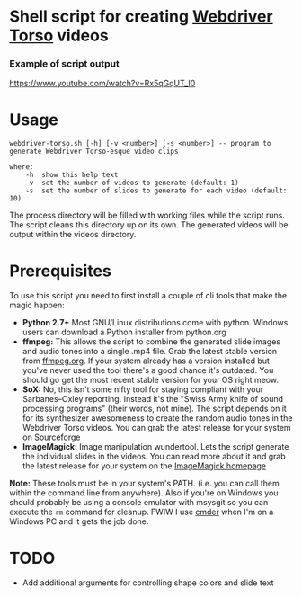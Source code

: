 # Shell script for creating [Webdriver Torso](https://www.youtube.com/channel/UCsLiV4WJfkTEHH0b9PmRklw) videos

### Example of script output
https://www.youtube.com/watch?v=Rx5qGqUT_I0

Usage
=======
```
webdriver-torso.sh [-h] [-v <number>] [-s <number>] -- program to generate Webdriver Torso-esque video clips

where:
    -h  show this help text
    -v  set the number of videos to generate (default: 1)
    -s  set the number of slides to generate for each video (default: 10)
```

The process directory will be filled with working files while the script runs. The script cleans this directory up on its own. The generated videos will be output within the videos directory.

Prerequisites
=======
To use this script you need to first install a couple of cli tools that make the magic happen:

 - **Python 2.7+** Most GNU/Linux distributions come with python. Windows users can download a Python installer from python.org
 - **ffmpeg:** This allows the script to combine the generated slide images and audio tones into a single .mp4 file. Grab the latest stable version from [ffmpeg.org](http://ffmpeg.org/). If your system already has a version installed but you've never used the tool there's a good chance it's outdated. You should go get the most recent stable version for your OS right meow.
 - **SoX:** No, this isn't some nifty tool for staying compliant with your Sarbanes–Oxley reporting. Instead it's the "Swiss Army knife of sound processing programs" (their words, not mine). The script depends on it for its synthesizer awesomeness to create the random audio tones in the Webdriver Torso videos. You can grab the latest release for your system on [Sourceforge](http://sourceforge.net/projects/sox/files/sox/)
 - **ImageMagick:** Image manipulation wundertool. Lets the script generate the individual slides in the videos. You can read more about it and grab the latest release for your system on the [ImageMagick homepage](http://imagemagick.org/)

**Note:** These tools must be in your system's PATH. (i.e. you can call them within the command line from anywhere). Also if you're on Windows you should probably be using a console emulator with msysgit so you can execute the `rm` command for cleanup. FWIW I use [cmder](http://cmder.net/) when I'm on a Windows PC and it gets the job done.

TODO
=======
* Add additional arguments for controlling shape colors and slide text